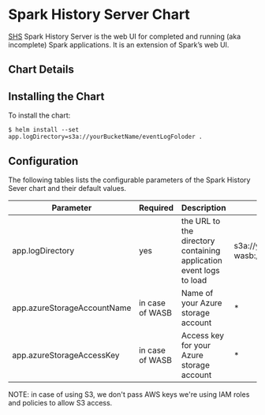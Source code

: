 # Spark History Server Chart

[SHS](https://apache-spark-on-k8s.github.io/userdocs/running-on-kubernetes.html) Spark History Server is the web UI for completed and running (aka incomplete) Spark applications. It is an extension of Spark’s web UI.

## Chart Details

## Installing the Chart

To install the chart:

```
$ helm install --set app.logDirectory=s3a://yourBucketName/eventLogFoloder .
```

## Configuration

The following tables lists the configurable parameters of the Spark History Sever chart and their default values.

| Parameter                            | Required | Description                                                       |Example                           |
| ------------------------------------ | ---------|----------------------------------------------------------------- | ------------------------------------------------------------------------------------------------------------------------------ |
| app.logDirectory                     | yes      |the URL to the directory containing application event logs to load| s3a://yourBucketName/eventLogFoloder or wasb://your_blob_container_name@you_storage_account_name.blob.core.windows.net/eventLog|  
| app.azureStorageAccountName          | in case of WASB| Name of your Azure storage account        | * |
| app.azureStorageAccessKey            | in case of WASB| Access key for your Azure storage account | * |

NOTE: in case of using S3, we don't pass AWS keys we're using IAM roles and policies to allow S3 access.
